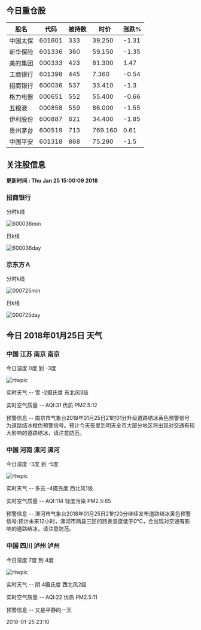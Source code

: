 
## 今日重仓股 

|股名|代码|被持数|时价|涨跌%|
|---|---|---|---|---|
|中国太保|601601|333|39.250|-1.31|
|新华保险|601336|360|59.150|-1.35|
|美的集团|000333|423|61.300|1.47|
|工商银行|601398|445|7.360|-0.54|
|招商银行|600036|537|33.410|-1.3|
|格力电器|000651|552|55.400|-0.66|
|五粮液|000858|559|86.000|-1.55|
|伊利股份|600887|621|34.400|-1.85|
|贵州茅台|600519|713|769.160|0.61|
|中国平安|601318|868|75.290|-1.5|

## 关注股信息
**更新时间 : Thu Jan 25 15:00:09 2018**
### 招商银行 
分时k线

![600036min](http://image.sinajs.cn/newchart/min/n/sh600036.gif)

日k线

![600036day](http://image.sinajs.cn/newchart/daily/n/sh600036.gif)

### 京东方Ａ 
分时k线

![000725min](http://image.sinajs.cn/newchart/min/n/sz000725.gif)

日k线

![000725day](http://image.sinajs.cn/newchart/daily/n/sz000725.gif)
## 今日 2018年01月25日 天气
### 中国 江苏 南京 南京

今日温度 0度 到 -3度

![rtwpic](http://app1.showapi.com/weather/icon/night/302.png)

实时天气 -- 雪 -2摄氏度 东北风3级

实时空气质量 -- AQI:31 优质 PM2.5:12

预警信息 -- 南京市气象台2018年01月25日21时01分升级道路结冰黄色预警信号为道路结冰橙色预警信号。预计今天夜里到明天全市大部分地区将出现对交通有较大影响的道路结冰，请注意防范。
    
### 中国 河南 漯河 漯河

今日温度 -3度 到 -5度

![rtwpic](http://app1.showapi.com/weather/icon/night/01.png)

实时天气 -- 多云 -4摄氏度 西北风1级

实时空气质量 -- AQI:114 轻度污染 PM2.5:85

预警信息 -- 漯河市气象台2018年01月25日21时20分继续发布道路结冰黄色预警信号:预计未来12小时，漯河市两县三区的路表温度低于0℃，会出现对交通有影响的道路结冰，请注意防范。
    
### 中国 四川 泸州 泸州

今日温度 7度 到 4度

![rtwpic](http://app1.showapi.com/weather/icon/night/02.png)

实时天气 -- 阴 4摄氏度 西北风2级

实时空气质量 -- AQI:22 优质 PM2.5:11

预警信息 -- 又是平静的一天
    
2018-01-25 23:10